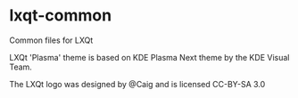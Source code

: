 lxqt-common
===========

Common files for LXQt

LXQt 'Plasma' theme is based on KDE Plasma Next theme by the KDE Visual Team.

The LXQt logo was designed by @Caig and is licensed CC-BY-SA 3.0
